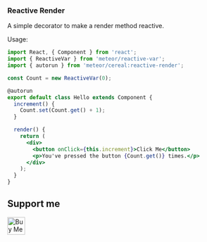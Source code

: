 ### Reactive Render

A simple decorator to make a render method reactive.

Usage:

```jsx
import React, { Component } from 'react';
import { ReactiveVar } from 'meteor/reactive-var';
import { autorun } from 'meteor/cereal:reactive-render';

const Count = new ReactiveVar(0);

@autorun
export default class Hello extends Component {
  increment() {
    Count.set(Count.get() + 1);
  }

  render() {
    return (
      <div>
        <button onClick={this.increment}>Click Me</button>
        <p>You've pressed the button {Count.get()} times.</p>
      </div>
    );
  }
}
```

## Support me

<a href="https://www.buymeacoffee.com/jleblanc" target="_blank"><img src="https://cdn.buymeacoffee.com/buttons/default-orange.png" alt="Buy Me A Coffee" height="40" ></a>
